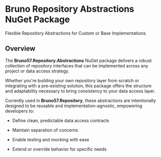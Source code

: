 # Bruno Repository Abstractions NuGet Package

Flexible Repository Abstractions for Custom or Base Implementations.

## Overview
The **Bruno57.Repository.Abstractions** NuGet package delivers a robust collection of repository interfaces that can be implemented across any project or data access strategy.

Whether you're building your own repository layer from scratch or integrating with a pre-existing solution, this package offers the structure and adaptability necessary to bring consistency to your data access layer.

Currently used in **Bruno57.Repository**, these abstractions are intentionally designed to be reusable and implementation-agnostic, empowering developers to:

* Define clean, predictable data access contracts

* Maintain separation of concerns

* Enable testing and mocking with ease

* Extend or override behavior for specific needs


